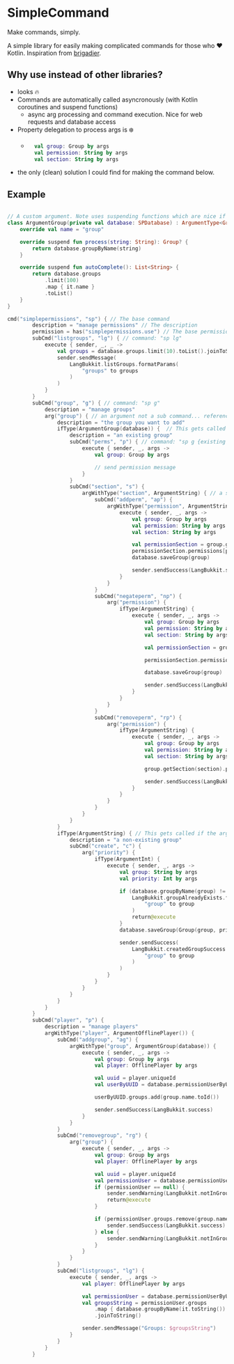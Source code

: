 # SimpleCommand
Make commands, simply.

A simple library for easily making complicated commands for those who ❤️ Kotlin. Inspiration from [brigadier](https://github.com/Mojang/brigadier).

## Why use instead of other libraries?
- looks 🔥
- Commands are automatically called asyncronously (with Kotlin coroutines and suspend functions)
  - async arg processing and command execution. Nice for web requests and database access
- Property delegation to process args is ❄️
  - ```kotlin
      val group: Group by args
      val permission: String by args
      val section: String by args
      ```
- the only (clean) solution I could find for making the command below.


## Example
```kotlin

// A custom argument. Note uses suspending functions which are nice if you have to do database requests.
class ArgumentGroup(private val database: SPDatabase) : ArgumentType<Group> { 
    override val name = "group"

    override suspend fun process(string: String): Group? {
        return database.groupByName(string)
    }

    override suspend fun autoComplete(): List<String> {
        return database.groups
            .limit(100)
            .map { it.name }
            .toList()
    }
}

cmd("simplepermissions", "sp") { // The base command
        description = "manage permissions" // The description 
        permission = has("simplepermissions.use") // The base permission
        subCmd("listgroups", "lg") { // command: "sp lg"
            execute { sender, _, _ ->
                val groups = database.groups.limit(10).toList().joinToString { it.name }
                sender.sendMessage(
                    LangBukkit.listGroups.formatParams(
                        "groups" to groups
                    )
                )
            }
        }
        subCmd("group", "g") { // command: "sp g"
            description = "manage groups"
            arg("group") { // an argument not a sub command... referenced later with "val group: Group by args"
                description = "the group you want to add"
                ifType(ArgumentGroup(database)) {  // This gets called if the argument is an existing group
                    description = "an existing group"
                    subCmd("perms", "p") { // command: "sp g {existing group} p"
                        execute { sender, _, args ->
                            val group: Group by args

                            // send permission message
                        }
                    }
                    subCmd("section", "s") {
                        argWithType("section", ArgumentString) { // a shortcut for if the argument only has one type
                            subCmd("addperm", "ap") {
                                argWithType("permission", ArgumentString) {
                                    execute { sender, _, args ->
                                        val group: Group by args
                                        val permission: String by args
                                        val section: String by args

                                        val permissionSection = group.getSection(section)
                                        permissionSection.permissions[permission] = true
                                        database.saveGroup(group)

                                        sender.sendSuccess(LangBukkit.success)
                                    }
                                }
                            }
                            subCmd("negateperm", "np") {
                                arg("permission") {
                                    ifType(ArgumentString) {
                                        execute { sender, _, args ->
                                            val group: Group by args
                                            val permission: String by args
                                            val section: String by args

                                            val permissionSection = group.getSection(section)

                                            permissionSection.permissions.remove(permission)

                                            database.saveGroup(group)

                                            sender.sendSuccess(LangBukkit.success)
                                        }
                                    }
                                }
                            }
                            subCmd("removeperm", "rp") {
                                arg("permission") {
                                    ifType(ArgumentString) {
                                        execute { sender, _, args ->
                                            val group: Group by args
                                            val permission: String by args
                                            val section: String by args

                                            group.getSection(section).permissions.remove(permission)

                                            sender.sendSuccess(LangBukkit.success)
                                        }
                                    }
                                }
                            }
                        }
                    }
                }
                ifType(ArgumentString) { // This gets called if the argument is NOT existing group (creating a group which did not exist)
                    description = "a non-existing group"
                    subCmd("create", "c") {
                        arg("priority") {
                            ifType(ArgumentInt) {
                                execute { sender, _, args ->
                                    val group: String by args
                                    val priority: Int by args

                                    if (database.groupByName(group) != null) {
                                        LangBukkit.groupAlreadyExists.formatParams(
                                            "group" to group
                                        )
                                        return@execute
                                    }
                                    database.saveGroup(Group(group, priority))

                                    sender.sendSuccess(
                                        LangBukkit.createdGroupSuccess.formatParams(
                                            "group" to group
                                        )
                                    )
                                }
                            }
                        }
                    }
                }
            }
        }
        subCmd("player", "p") { 
            description = "manage players"
            argWithType("player", ArgumentOfflinePlayer()) {
                subCmd("addgroup", "ag") {
                    argWithType("group", ArgumentGroup(database)) {
                        execute { sender, _, args ->
                            val group: Group by args
                            val player: OfflinePlayer by args

                            val uuid = player.uniqueId
                            val userByUUID = database.permissionUserByUUID(uuid) ?: PermissionUser(uuid.toString())

                            userByUUID.groups.add(group.name.toId())

                            sender.sendSuccess(LangBukkit.success)
                        }
                    }
                }
                subCmd("removegroup", "rg") {
                    arg("group") {
                        execute { sender, _, args ->
                            val group: Group by args
                            val player: OfflinePlayer by args

                            val uuid = player.uniqueId
                            val permissionUser = database.permissionUserByUUID(uuid)
                            if (permissionUser == null) {
                                sender.sendWarning(LangBukkit.notInGroup)
                                return@execute
                            }

                            if (permissionUser.groups.remove(group.name.toId())) {
                                sender.sendSuccess(LangBukkit.success)
                            } else {
                                sender.sendWarning(LangBukkit.notInGroup)
                            }
                        }
                    }
                }
                subCmd("listgroups", "lg") {
                    execute { sender, _, args ->
                        val player: OfflinePlayer by args

                        val permissionUser = database.permissionUserByUUID(player.uniqueId) ?: return@execute
                        val groupsString = permissionUser.groups
                            .map { database.groupByName(it.toString()) }
                            .joinToString()

                        sender.sendMessage("Groups: $groupsString")
                    }
                }
            }
        }
```
